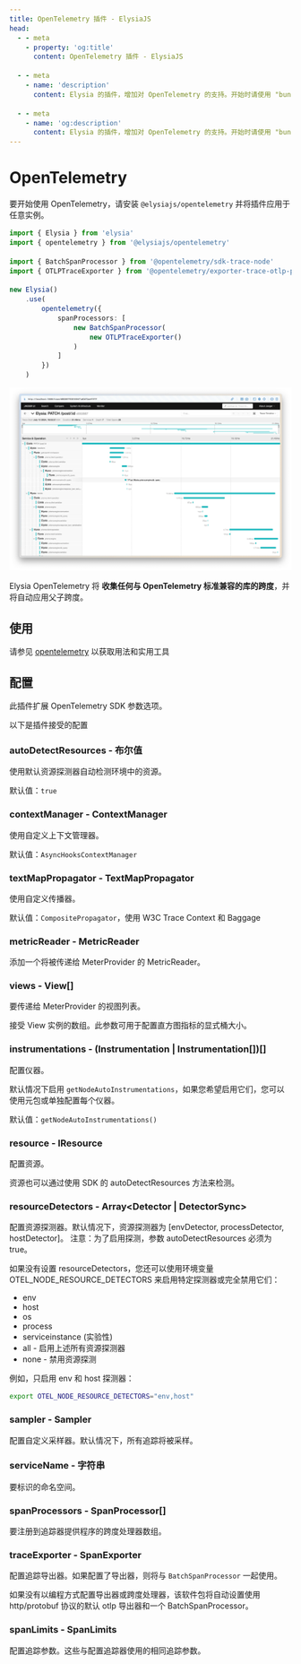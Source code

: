 ```yaml
---
title: OpenTelemetry 插件 - ElysiaJS
head:
  - - meta
    - property: 'og:title'
      content: OpenTelemetry 插件 - ElysiaJS

  - - meta
    - name: 'description'
      content: Elysia 的插件，增加对 OpenTelemetry 的支持。开始时请使用 "bun add @elysiajs/opentelemetry" 安装插件。

  - - meta
    - name: 'og:description'
      content: Elysia 的插件，增加对 OpenTelemetry 的支持。开始时请使用 "bun add @elysiajs/opentelemetry" 安装插件。
---
```


# OpenTelemetry

要开始使用 OpenTelemetry，请安装 `@elysiajs/opentelemetry` 并将插件应用于任意实例。

```typescript twoslash
import { Elysia } from 'elysia'
import { opentelemetry } from '@elysiajs/opentelemetry'

import { BatchSpanProcessor } from '@opentelemetry/sdk-trace-node'
import { OTLPTraceExporter } from '@opentelemetry/exporter-trace-otlp-proto'

new Elysia()
	.use(
		opentelemetry({
			spanProcessors: [
				new BatchSpanProcessor(
					new OTLPTraceExporter()
				)
			]
		})
	)
```

![jaeger 显示自动收集的追踪](/blog/elysia-11/jaeger.webp)

Elysia OpenTelemetry 将 **收集任何与 OpenTelemetry 标准兼容的库的跨度**，并将自动应用父子跨度。

## 使用
请参见 [opentelemetry](/integrations/opentelemetry) 以获取用法和实用工具

## 配置
此插件扩展 OpenTelemetry SDK 参数选项。

以下是插件接受的配置

### autoDetectResources - 布尔值
使用默认资源探测器自动检测环境中的资源。

默认值：`true`

### contextManager - ContextManager
使用自定义上下文管理器。

默认值：`AsyncHooksContextManager`

### textMapPropagator - TextMapPropagator
使用自定义传播器。

默认值：`CompositePropagator`，使用 W3C Trace Context 和 Baggage

### metricReader - MetricReader
添加一个将被传递给 MeterProvider 的 MetricReader。

### views - View[]
要传递给 MeterProvider 的视图列表。

接受 View 实例的数组。此参数可用于配置直方图指标的显式桶大小。

### instrumentations - (Instrumentation | Instrumentation[])[]
配置仪器。

默认情况下启用 `getNodeAutoInstrumentations`，如果您希望启用它们，您可以使用元包或单独配置每个仪器。

默认值：`getNodeAutoInstrumentations()`

### resource - IResource
配置资源。

资源也可以通过使用 SDK 的 autoDetectResources 方法来检测。

### resourceDetectors - Array<Detector | DetectorSync>
配置资源探测器。默认情况下，资源探测器为 [envDetector, processDetector, hostDetector]。 注意：为了启用探测，参数 autoDetectResources 必须为 true。

如果没有设置 resourceDetectors，您还可以使用环境变量 OTEL_NODE_RESOURCE_DETECTORS 来启用特定探测器或完全禁用它们：

- env
- host
- os
- process
- serviceinstance (实验性)
- all - 启用上述所有资源探测器
- none - 禁用资源探测

例如，只启用 env 和 host 探测器：

```bash
export OTEL_NODE_RESOURCE_DETECTORS="env,host"
```

### sampler - Sampler
配置自定义采样器。默认情况下，所有追踪将被采样。

### serviceName - 字符串
要标识的命名空间。

### spanProcessors - SpanProcessor[]
要注册到追踪器提供程序的跨度处理器数组。

### traceExporter - SpanExporter
配置追踪导出器。如果配置了导出器，则将与 `BatchSpanProcessor` 一起使用。

如果没有以编程方式配置导出器或跨度处理器，该软件包将自动设置使用 http/protobuf 协议的默认 otlp 导出器和一个 BatchSpanProcessor。

### spanLimits - SpanLimits
配置追踪参数。这些与配置追踪器使用的相同追踪参数。